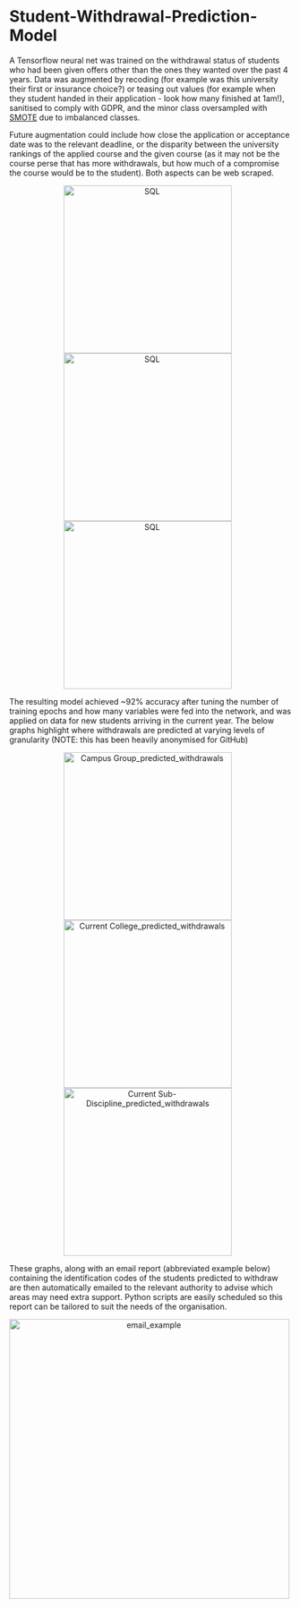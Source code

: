 # Student-Withdrawal-Prediction-Model

A Tensorflow neural net was trained on the withdrawal status of students who had been given offers other than the ones they wanted over the past 4 years. Data was augmented by recoding (for example was this university their first or insurance choice?) or teasing out values (for example when they student handed in their application - look how many finished at 1am!), sanitised to comply with GDPR, and the minor class oversampled with [SMOTE](https://arxiv.org/pdf/1106.1813.pdf) due to imbalanced classes. 

Future augmentation could include how close the application or acceptance date was to the relevant deadline, or the disparity between the university rankings of the applied course and the given course (as it may not be the course perse that has more withdrawals, but how much of a compromise the course would be to the student). Both aspects can be web scraped.

<p align="center">
<img align="centre" alt="SQL" width="300px" style="padding-right:10px;" src="https://user-images.githubusercontent.com/122735369/216096417-ac8b51b2-06b8-43fd-ae95-ecd34f2ea7ee.png" /> 

<img align="centre" alt="SQL" width="300px" style="padding-right:10px;" src="https://user-images.githubusercontent.com/122735369/216096421-fb73f162-f27d-4322-ad81-8097953d5df6.png" /> 

<img align="centre" alt="SQL" width="300px" style="padding-right:10px;" src="https://user-images.githubusercontent.com/122735369/216096422-27f2c420-b5a7-44a1-ae1b-b076198381ad.png" /> 
<br></p>

The resulting model achieved ~92% accuracy after tuning the number of training epochs and how many variables were fed into the network, and was applied on data for new students arriving in the current year. The below graphs highlight where withdrawals are predicted at varying levels of granularity (NOTE: this has been heavily anonymised for GitHub) 

<p align="center">
<img align="centre" alt="Campus Group_predicted_withdrawals" width="300px" style="padding-right:10px;" src="https://user-images.githubusercontent.com/122735369/216098365-0bead2aa-9d02-4bcd-a0ac-ee195693ee04.png" /> 

<img align="centre" alt="Current College_predicted_withdrawals" width="300px" style="padding-right:10px;" src="https://user-images.githubusercontent.com/122735369/216098368-8c5a7983-bdbc-4017-9f09-04e51e3f3891.png" /> 

<img align="centre" alt="Current Sub-Discipline_predicted_withdrawals" width="300px" style="padding-right:10px;" src="https://user-images.githubusercontent.com/122735369/216098362-21f0e8f5-16ec-459c-bd8e-81347ee6e3ca.png" /> 
<br></p>

These graphs, along with an email report (abbreviated example below) containing the identification codes of the students predicted to withdraw are then automatically emailed to the relevant authority to advise which areas may need extra support. Python scripts are easily scheduled so this report can be tailored to suit the needs of the organisation.

<p align="center">
<img align="centre" alt="email_example" width="500px" style="padding-right:10px;" src="https://user-images.githubusercontent.com/122735369/216098815-9cbebe53-be1b-4411-a313-14975efd536d.png" /> 
<br></p>




